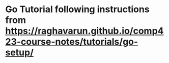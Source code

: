 # Go Tutorial following instructions from https://raghavarun.github.io/comp423-course-notes/tutorials/go-setup/
